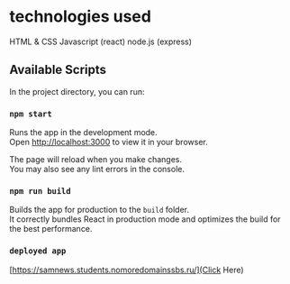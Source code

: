 # technologies used
HTML & CSS
Javascript (react)
node.js (express)
 
## Available Scripts
 
In the project directory, you can run:

### `npm start`

Runs the app in the development mode.\
Open [http://localhost:3000](http://localhost:3000) to view it in your browser.

The page will reload when you make changes.\
You may also see any lint errors in the console.

### `npm run build`

Builds the app for production to the `build` folder.\
It correctly bundles React in production mode and optimizes the build for the best performance.

### `deployed app`
[https://samnews.students.nomoredomainssbs.ru/](Click Here) 

